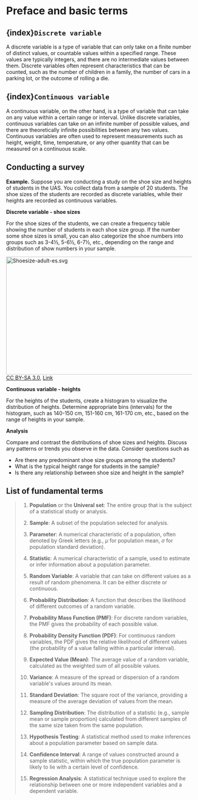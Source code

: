 # Preface and basic terms

## {index}`Discrete variable`
A discrete variable is a type of variable that can only take on a finite number of distinct values, or countable values within a specified range. These values are typically integers, and there are no intermediate values between them. Discrete variables often represent characteristics that can be counted, such as the number of children in a family, the number of cars in a parking lot, or the outcome of rolling a die.

## {index}`Continuous variable`
A continuous variable, on the other hand, is a type of variable that can take on any value within a certain range or interval. Unlike discrete variables, continuous variables can take on an infinite number of possible values, and there are theoretically infinite possibilities between any two values. Continuous variables are often used to represent measurements such as height, weight, time, temperature, or any other quantity that can be measured on a continuous scale.

## Conducting a survey

**Example.** Suppose you are conducting a study on the shoe size and heights of students in the UAS. You collect data from a sample of 20 students. The shoe sizes of the students are recorded as discrete variables, while their heights are recorded as continuous variables.

**Discrete variable - shoe sizes**

For the shoe sizes of the students, we can create a frequency table showing the number of students in each shoe size group. If the number some shoe sizes is small, you can also categorize the shoe numbers into groups such as 3-4½, 5-6½, 6-7½, etc., depending on the range and distribution of show numbers in your sample.

<p><a href="https://commons.wikimedia.org/wiki/File:Shoesize-adult-es.svg#/media/File:Shoesize-adult-es.svg"><img src="https://upload.wikimedia.org/wikipedia/commons/9/9f/Shoesize-adult-es.svg" alt="Shoesize-adult-es.svg" height="319" width="999"></a><a href="https://creativecommons.org/licenses/by-sa/3.0" title="Creative Commons Attribution-Share Alike 3.0">CC BY-SA 3.0</a>, <a href="https://commons.wikimedia.org/w/index.php?curid=11462228">Link</a></p>

**Continuous variable - heights**

For the heights of the students, create a histogram to visualize the distribution of heights. Determine appropriate bins (intervals) for the histogram, such as 140-150 cm, 151-160 cm, 161-170 cm, etc., based on the range of heights in your sample.

**Analysis**

Compare and contrast the distributions of shoe sizes and heights. Discuss any patterns or trends you observe in the data. Consider questions such as

- Are there any predominant shoe size groups among the students?
- What is the typical height range for students in the sample?
- Is there any relationship between shoe size and height in the sample?

## List of fundamental terms

> 1. **Population** or the **Univeral set**: The entire group that is the subject of a statistical study or analysis.
>
> 2. **Sample**: A subset of the population selected for analysis.
> 
> 3. **Parameter**: A numerical characteristic of a population, often denoted by Greek letters (e.g., $\mu$ for population mean, $\sigma$ for population standard deviation).
> 
> 4. **Statistic**: A numerical characteristic of a sample, used to estimate or infer information about a population parameter.
> 
> 5. **Random Variable**: A variable that can take on different values as a result of random phenomena. It can be either discrete or continuous.
> 
> 6. **Probability Distribution**: A function that describes the likelihood of different outcomes of a random variable.
> 
> 7. **Probability Mass Function (PMF)**: For discrete random variables, the PMF gives the probability of each possible value.
> 
> 8. **Probability Density Function (PDF)**: For continuous random variables, the PDF gives the relative likelihood of different values (the probability of a value falling within a particular interval).
> 
> 9. **Expected Value (Mean)**: The average value of a random variable, calculated as the weighted sum of all possible values.
> 
> 10. **Variance**: A measure of the spread or dispersion of a random variable's values around its mean.
> 
> 11. **Standard Deviation**: The square root of the variance, providing a measure of the average deviation of values from the mean.
> 
> 12. **Sampling Distribution**: The distribution of a statistic (e.g., sample mean or sample proportion) calculated from different samples of the same size taken from the same population.
> 
> 13. **Hypothesis Testing**: A statistical method used to make inferences about a population parameter based on sample data.
> 
> 14. **Confidence Interval**: A range of values constructed around a sample statistic, within which the true population parameter is likely to lie with a certain level of confidence.
> 
> 15. **Regression Analysis**: A statistical technique used to explore the relationship between one or more independent variables and a dependent variable.